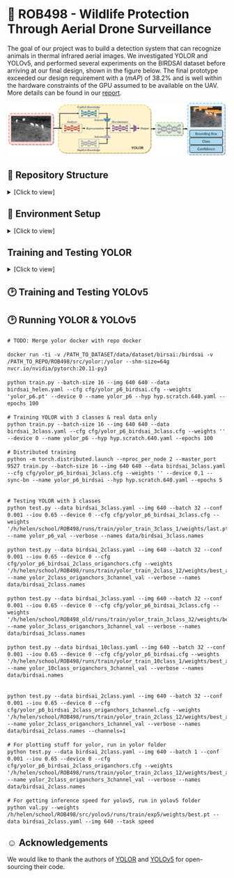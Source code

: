 # :elephant: ROB498 - Wildlife Protection Through Aerial Drone Surveillance
The goal of our project was to build a detection system that can recognize animals in thermal infrared aerial images. We investigated YOLOR and YOLOv5, and performed several experiments on the BIRDSAI dataset before arriving at our final design, shown in the figure below. The final prototype exceeded our design requirement with a ($mAP$) of 38.2\% and is well within the hardware constraints of the GPU assumed to be available on the UAV. More details can be found in our [report](assets/ROB498_Final_Report.pdf).
<p align="center"><img src="assets/design_diagram.png"/></p>

## :open_file_folder: Repository Structure 
<details>
<summary>[Click to view]</summary>

```
ROB498/
│   README.md
|   .gitignore
|   LICENSE
└───setup/
    └───docker/
        |   Dockerfile, build_docker.sh, run_docker_gpu.sh, run_docker.sh, py_interpreter.sh
└───data/
    │   convert_birdsai_to_coco.py -- script to convert BIRDSAI dataset to COCO format
    |   count_classes.py -- script to determine the number of samples in each object class
    |   Anchor_Statistics.ipynb -- K-means to determine anchors for YOLOR
    └───utils/ -- folder containing code for BIRDSAI data handling which we didn't use
    └───dataset/ (store dataset files here)
        └───TrainReal/
            └───annotations/
            └───images/
        └───TestReal/
            └───annotations/
            └───images/
        └───TrainSimulation/
            └───annotations/
            └───images/
        └───coco_format/ (data/convert_birdsai_to_coco.py will save outputs to this directory)
            |   TrainReal.json
            |   TestReal.json
            |   TrainSimulation.json
└───src/
    └───common/
        |   data_utils.py -- data-related utility functions shared between models
        |   general_utils.py -- general utility functions shared between models
    └───yolor/
        |   YOLOR specific code lives in this directory
    └───yolov5/
        |   YOLOv5 specific code lives in this directory
```
</details>

## :hammer: Environment Setup
<details>
<summary>[Click to view]</summary>
To replicate the results in our report, we recommend using the Docker setup provided in this repository. All the relevant files are located in [`setup/docker`](setup/docker). To set this up, do the following:
```
$ cd setup/docker
```

### 1. Build the Docker image
Running the following command will build a docker image with the image name and tag specified in lines 4-5 of [`build_docker.sh`](setup/docker/build_docker.sh#l4). Modify this according to your preference. The default is currently set to `tiffanyyk/tiffanyyk:rob498-yolo`.
```
$ ./build_docker.sh
```
### 2. Start a Docker container
This will start a docker container using the image you have just built. If you changed the name of the docker image in [`build_docker.sh`](setup/docker/build_docker.sh#l4), modify lines 5-7 of [`run_docker_gpu.sh`](setup/docker/run_docker_gpu.sh#l5) and [`run_docker.sh`](setup/docker/run_docker.sh#l5) accordingly.

If you have a gpu on your system:
```
$ ./run_docker_gpu.sh
```
If you do not have a gpu:
```
$ ./run_docker.sh
```
Note that running the code without GPU is not recommended.

### Remote Debugging
If this is relevant to you, the [`py_interpreter.sh`](setup/docker/py_interpreter.sh) script is provided for remote debugging setup.

### Setup Notes
If you encounter any permission errors when building the image or running the docker container, use `chmod +x [build or run script]`.

</details>

## Training and Testing YOLOR
<details>
<summary>[Click to view]</summary>

```
# Training YOLOR with 3 classes on real data only
$ python train.py --batch-size 16 --img 640 640 --data birdsai_3class.yaml --cfg cfg/yolor_p6_birdsai_3class.cfg --weights '' --device 0 --name yolor_p6 --hyp hyp.scratch.640.yaml --epochs 100

# Testing YOLOR with 3 classes on real data only
python test.py --data birdsai_3class.yaml --img 640 --batch 32 --conf 0.001 --iou 0.65 --device 0 --cfg cfg/yolor_p6_birdsai_3class.cfg --weights '/path/to/saved/checkpoint.pt' --name yolor_p6_val --verbose --names data/birdsai_3class.names
```
</details>

## :clock2: Training and Testing YOLOv5

## :clock2: Running YOLOR & YOLOv5
```
# TODO: Merge yolor docker with repo docker

docker run -ti -v /PATH_TO_DATASET/data/dataset/birsai:/birdsai -v /PATH_TO_REPO/ROB498/src/yolor:/yolor --shm-size=64g nvcr.io/nvidia/pytorch:20.11-py3

python train.py --batch-size 16 --img 640 640 --data birdsai_helen.yaml --cfg cfg/yolor_p6_birdsai.cfg --weights 'yolor_p6.pt' --device 0 --name yolor_p6 --hyp hyp.scratch.640.yaml --epochs 100

# Training YOLOR with 3 classes & real data only
python train.py --batch-size 16 --img 640 640 --data birdsai_3class.yaml --cfg cfg/yolor_p6_birdsai_3class.cfg --weights '' --device 0 --name yolor_p6 --hyp hyp.scratch.640.yaml --epochs 100

# Distributed training
python -m torch.distributed.launch --nproc_per_node 2 --master_port 9527 train.py --batch-size 16 --img 640 640 --data birdsai_3class.yaml --cfg cfg/yolor_p6_birdsai_3class.cfg --weights '' --device 0,1 --sync-bn --name yolor_p6_birdsai --hyp hyp.scratch.640.yaml --epochs 5


# Testing YOLOR with 3 classes
python test.py --data birdsai_3class.yaml --img 640 --batch 32 --conf 0.001 --iou 0.65 --device 0 --cfg cfg/yolor_p6_birdsai_3class.cfg --weights '/h/helen/school/ROB498/runs/train/yolor_train_3class_1/weights/last.pt' --name yolor_p6_val --verbose --names data/birdsai_3class.names

python test.py --data birdsai_2class.yaml --img 640 --batch 32 --conf 0.001 --iou 0.65 --device 0 --cfg cfg/yolor_p6_birdsai_2class_origanchors.cfg --weights '/h/helen/school/ROB498/runs/train/yolor_train_2class_12/weights/best_ap50.pt' --name yolor_2class_origanchors_3channel_val --verbose --names data/birdsai_2class.names

python test.py --data birdsai_3class.yaml --img 640 --batch 32 --conf 0.001 --iou 0.65 --device 0 --cfg cfg/yolor_p6_birdsai_3class.cfg --weights '/h/helen/school/ROB498_old/runs/train/yolor_train_3class_32/weights/best_ap50.pt' --name yolor_3class_origanchors_3channel_val --verbose --names data/birdsai_3class.names

python test.py --data birdsai_10class.yaml --img 640 --batch 32 --conf 0.001 --iou 0.65 --device 0 --cfg cfg/yolor_p6_birdsai.cfg --weights '/h/helen/school/ROB498/runs/train/yolor_train_10class_1/weights/best_ap50.pt' --name yolor_10class_origanchors_3channel_val --verbose --names data/birdsai.names


python test.py --data birdsai_2class.yaml --img 640 --batch 32 --conf 0.001 --iou 0.65 --device 0 --cfg cfg/yolor_p6_birdsai_2class_origanchors_1channel.cfg --weights '/h/helen/school/ROB498/runs/train/yolor_train_2class_12/weights/best_ap50.pt' --name yolor_2class_origanchors_1channel_val --verbose --names data/birdsai_2class.names --channels=1

# For plotting stuff for yolor, run in yolor folder
python test.py --data birdsai_2class.yaml --img 640 --batch 1 --conf 0.001 --iou 0.65 --device 0 --cfg cfg/yolor_p6_birdsai_2class_origanchors.cfg --weights '/h/helen/school/ROB498/runs/train/yolor_train_2class_12/weights/best_ap50.pt' --name yolor_2class_origanchors_3channel_val --verbose --names data/birdsai_2class.names

# For getting inference speed for yolov5, run in yolov5 folder
python val.py --weights /h/helen/school/ROB498/src/yolov5/runs/train/exp5/weights/best.pt --data birdsai_2class.yaml --img 640 --task speed
```

## :relaxed: Acknowledgements
We would like to thank the authors of [YOLOR](https://github.com/WongKinYiu/yolor) and [YOLOv5](https://github.com/ultralytics/yolov5) for open-sourcing their code.
